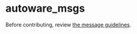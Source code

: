 # autoware_msgs

Before contributing, review [the message guidelines](https://autowarefoundation.github.io/autoware-documentation/main/contributing/coding-guidelines/ros-nodes/message-guidelines/).
